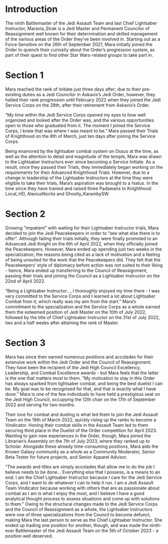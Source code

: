 # Introduction

The ninth Battlemaster of the Jedi Assault Team and last Chief Lightsaber Instructor, Maravia_Strak is a Jedi Master and Permanent Councilor of Reassignment well known for their determination and skilled management of the various areas of the Order they’ve been involved in.
Starting out as a Force Sensitive on the 26th of September 2021, Mara initially joined the Order to quench their curiosity about the Order’s progression system, as part of their quest to find other Star Wars-related groups to take part in.

# Section 1

Mara reached the rank of Initiate just three days after; due to their pre-existing duties as a Jedi Councilor in Askavix’s Jedi Order, however, they halted their rank progression until February 2022 when they joined the Jedi Service Corps on the 28th, after their retirement from Askavix’s Order.

“My time within the Jedi Service Corps opened my eyes to how well organized and looked after the Order was, and the various opportunities open to those who graduated from it.
The moment I joined the Service Corps, I knew that was where I was meant to be.” Mara passed their Trials of Knighthood on the 8th of March, just ten days after joining the Service Corps.

Being enamored by the lightsaber combat system on Ossus at the time, as well as the attention to detail and magnitude of the temple, Mara was drawn to the Lightsaber Instructors ever since becoming a Service Initiate.
As a result, once they passed their Trials, they immediately began working on the requirements for their Advanced Knighthood Trials.
However, due to a change in leadership of the Lightsaber Instructors at the time they were eligible to take their trials, Mara’s aspiration was brought to a hiatus.
In the time since they have trained and raised three Padawans to Knighthood: Local_HD, AlexiusNoctis and Ghostly_KarambySW.

# Section 2

Growing “impatient” with waiting for their Lightsaber Instructor trials, Mara decided to join the Jedi Peacekeepers in order to “see what else there is to offer”.
Although failing their trials initially, they were finally promoted to an Advanced Jedi Knight on the 6th of April 2022, when they officially joined the Peacekeepers.
However, Mara ended up spending just two weeks in the specialization; the reasons being cited as a lack of motivation and a feeling of being unsuited for the work that the Peacekeepers did.
They felt that the Peacekeepers’ style of diplomacy before action was not suited to their liking - hence, Mara ended up transferring to the Council of Reassignment, passing their trials and joining the Council as a Lightsaber Instructor on the 22nd of April 2022.

“Being a Lightsaber Instructor…, I thoroughly enjoyed my time there - I was very committed to the Service Corps and I learned a lot about Lightsaber Combat from it, which really was my aim from the start.” Mara’s commitment to the specialization and the Service Corps as a whole earned them the esteemed position of Jedi Master on the 10th of July 2022, followed by the title of Chief Lightsaber Instructor on the 31st of July 2022, two and a half weeks after attaining the rank of Master.

# Section 3

Mara has since then earned numerous positions and accolades for their extensive work within the Jedi Order and the Council of Reassignment.
They have been the recipient of the Jedi High Council Excellency, Leadership, and Combat Excellence awards - but Mara feels that the latter is the one that matters most to them.
“My motivation to stay in this Order has always sparked from lightsaber combat, and being the best duelist I can be.
My goal was to be recognised for that, and that is exactly what I have done.” Mara is one of the few individuals to have held a prestigious seat on the Jedi High Council, occupying the 12th chair on the 17th of September 2022 and serving for two months.

Their love for combat and dueling is what led them to join the Jedi Assault Team on the 19th of March 2022, quickly rising up the ranks to become a Vindicator.
Honing their combat skills in the Assault Team led to them securing third place in the Duelist of the Order competition for April 2023.
Wanting to gain new experiences in the Order, though, Mara joined the Librarian’s Assembly on the 7th of July 2023, where they ranked up to Scholar.
Alongside these already time-consuming positions, Mara aids the Known Galaxy community as a whole as a Community Moderator, Senior Beta Tester for future projects, and Senior Apparel Advisor.

“The awards and titles are simply accolades that allow me to do the job I believe needs to be done… Everything else that I possess, is a means to an end.
I am the Chief Lightsaber Instructor because I care for the Jedi Service Corps, and I want to do whatever I can to help it run.
I am a Jedi Assault Team Vindicator because working with others that are as passionate about combat as I am is what I enjoy the most, and I believe I have a good analytical thought process to assess situations and come up with solutions to them.”
Owing to the structural changes made to the Jedi Service Corps and the Council of Reassignment as a whole, the Lightsaber Instructors were one of three specializations from the Council to become defunct, making Mara the last person to serve as the Chief Lightsaber Instructor.
She ended up trading one position for another, though, and was made the ninth-ever Battlemaster of the Jedi Assault Team on the 5th of October 2023 - a position well deserved.
